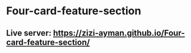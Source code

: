 # Four-card-feature-section

## Live server: https://zizi-ayman.github.io/Four-card-feature-section/
